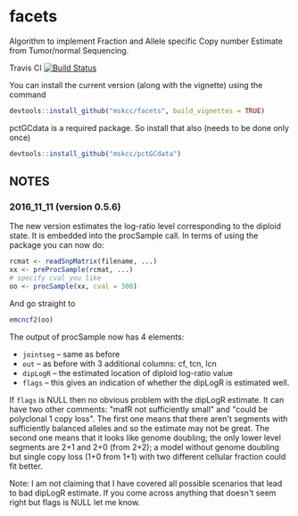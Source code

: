 # facets
Algorithm to implement Fraction and Allele specific Copy number Estimate from Tumor/normal Sequencing.

Travis CI [![Build Status](https://travis-ci.org/mskcc/facets.svg?branch=master)](https://travis-ci.org/mskcc/facets) 

You can install the current version (along with the vignette) using the command

```R
devtools::install_github("mskcc/facets", build_vignettes = TRUE)
```

pctGCdata is a required package. So install that also (needs to be done only once)

```R
devtools::install_github("mskcc/pctGCdata")
```

## NOTES

### 2016_11_11 (version 0.5.6)

The new version estimates the log-ratio level corresponding to the diploid state. It is embedded into the procSample call.
In terms of using the package you can now do:

```R
rcmat <- readSnpMatrix(filename, ...)
xx <- preProcSample(rcmat, ...)
# specify cval you like
oo <- procSample(xx, cval = 300)
```

And go straight to
```R
emcncf2(oo)
```

The output of procSample now has 4 elements:

* ```jointseg``` – same as before
* ```out``` – as before with 3 additional columns: cf, tcn, lcn
* ```dipLogR``` – the estimated location of diploid log-ratio value
* ```flags``` – this gives an indication of whether the dipLogR is estimated well.

If ```flags``` is NULL then no obvious problem with the dipLogR estimate. It can have two other comments: "mafR not sufficiently small" and "could be polyclonal 1 copy loss". The first one means that there aren't segments with sufficiently balanced alleles and so the estimate may not be great. The second one means that it looks like genome doubling; the only lower level segments are 2+1 and 2+0 (from 2+2); a model without genome doubling but single copy loss (1+0 from 1+1) with two different cellular fraction could fit better.

Note: I am not claiming that I have covered all possible scenarios that lead to bad dipLogR estimate. If you come across anything that doesn't seem right but flags is NULL let me know.

